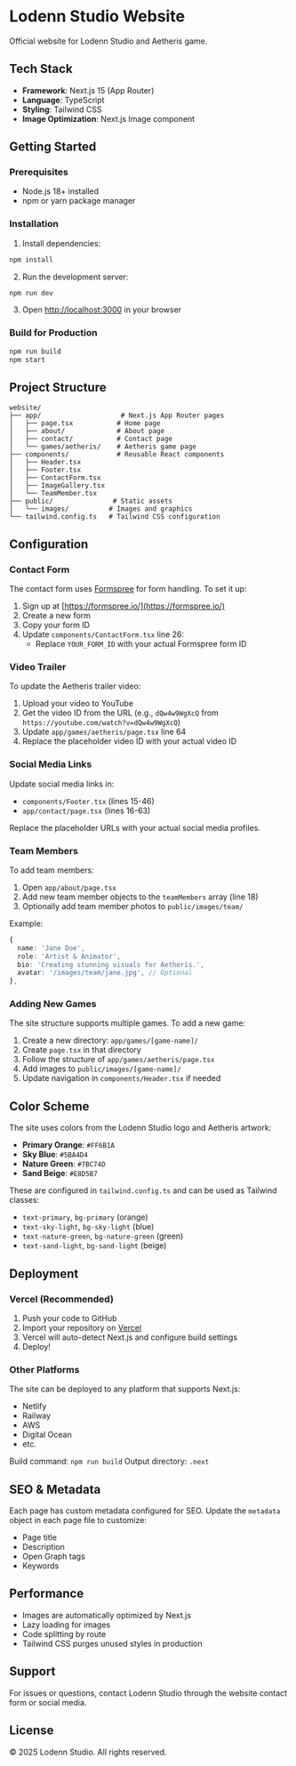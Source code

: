 # Lodenn Studio Website

Official website for Lodenn Studio and Aetheris game.

## Tech Stack

- **Framework**: Next.js 15 (App Router)
- **Language**: TypeScript
- **Styling**: Tailwind CSS
- **Image Optimization**: Next.js Image component

## Getting Started

### Prerequisites

- Node.js 18+ installed
- npm or yarn package manager

### Installation

1. Install dependencies:
```bash
npm install
```

2. Run the development server:
```bash
npm run dev
```

3. Open [http://localhost:3000](http://localhost:3000) in your browser

### Build for Production

```bash
npm run build
npm start
```

## Project Structure

```
website/
├── app/                    # Next.js App Router pages
│   ├── page.tsx           # Home page
│   ├── about/             # About page
│   ├── contact/           # Contact page
│   └── games/aetheris/    # Aetheris game page
├── components/            # Reusable React components
│   ├── Header.tsx
│   ├── Footer.tsx
│   ├── ContactForm.tsx
│   ├── ImageGallery.tsx
│   └── TeamMember.tsx
├── public/               # Static assets
│   └── images/          # Images and graphics
└── tailwind.config.ts   # Tailwind CSS configuration
```

## Configuration

### Contact Form

The contact form uses [Formspree](https://formspree.io/) for form handling. To set it up:

1. Sign up at [https://formspree.io/](https://formspree.io/)
2. Create a new form
3. Copy your form ID
4. Update `components/ContactForm.tsx` line 26:
   - Replace `YOUR_FORM_ID` with your actual Formspree form ID

### Video Trailer

To update the Aetheris trailer video:

1. Upload your video to YouTube
2. Get the video ID from the URL (e.g., `dQw4w9WgXcQ` from `https://youtube.com/watch?v=dQw4w9WgXcQ`)
3. Update `app/games/aetheris/page.tsx` line 64
4. Replace the placeholder video ID with your actual video ID

### Social Media Links

Update social media links in:
- `components/Footer.tsx` (lines 15-46)
- `app/contact/page.tsx` (lines 16-63)

Replace the placeholder URLs with your actual social media profiles.

### Team Members

To add team members:

1. Open `app/about/page.tsx`
2. Add new team member objects to the `teamMembers` array (line 18)
3. Optionally add team member photos to `public/images/team/`

Example:
```typescript
{
  name: 'Jane Doe',
  role: 'Artist & Animator',
  bio: 'Creating stunning visuals for Aetheris.',
  avatar: '/images/team/jane.jpg', // Optional
},
```

### Adding New Games

The site structure supports multiple games. To add a new game:

1. Create a new directory: `app/games/[game-name]/`
2. Create `page.tsx` in that directory
3. Follow the structure of `app/games/aetheris/page.tsx`
4. Add images to `public/images/[game-name]/`
5. Update navigation in `components/Header.tsx` if needed

## Color Scheme

The site uses colors from the Lodenn Studio logo and Aetheris artwork:

- **Primary Orange**: `#FF6B1A`
- **Sky Blue**: `#5BA4D4`
- **Nature Green**: `#7BC74D`
- **Sand Beige**: `#E8D5B7`

These are configured in `tailwind.config.ts` and can be used as Tailwind classes:
- `text-primary`, `bg-primary` (orange)
- `text-sky-light`, `bg-sky-light` (blue)
- `text-nature-green`, `bg-nature-green` (green)
- `text-sand-light`, `bg-sand-light` (beige)

## Deployment

### Vercel (Recommended)

1. Push your code to GitHub
2. Import your repository on [Vercel](https://vercel.com)
3. Vercel will auto-detect Next.js and configure build settings
4. Deploy!

### Other Platforms

The site can be deployed to any platform that supports Next.js:
- Netlify
- Railway
- AWS
- Digital Ocean
- etc.

Build command: `npm run build`
Output directory: `.next`

## SEO & Metadata

Each page has custom metadata configured for SEO. Update the `metadata` object in each page file to customize:
- Page title
- Description
- Open Graph tags
- Keywords

## Performance

- Images are automatically optimized by Next.js
- Lazy loading for images
- Code splitting by route
- Tailwind CSS purges unused styles in production

## Support

For issues or questions, contact Lodenn Studio through the website contact form or social media.

## License

© 2025 Lodenn Studio. All rights reserved.
